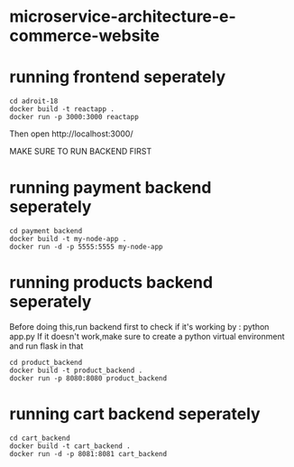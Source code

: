 # microservice-architecture-e-commerce-website

# running frontend seperately
```
cd adroit-18
docker build -t reactapp .
docker run -p 3000:3000 reactapp
```
Then open http://localhost:3000/

MAKE SURE TO RUN BACKEND FIRST 

# running payment backend seperately
```
cd payment backend
docker build -t my-node-app .
docker run -d -p 5555:5555 my-node-app
```
# running products backend seperately
Before doing this,run backend first to check if it's working by : python app.py
If it doesn't work,make sure to create a python virtual environment and run flask in that
```
cd product_backend
docker build -t product_backend .
docker run -p 8080:8080 product_backend
```
# running cart backend seperately
```
cd cart_backend
docker build -t cart_backend .
docker run -d -p 8081:8081 cart_backend
```
